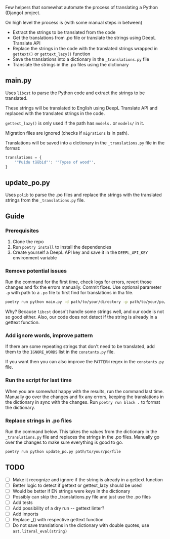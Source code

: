 Few helpers that somewhat automate the process of translating a Python (Django) project.

On high level the process is (with some manual steps in between)
- Extract the strings to be translated from the code
- Get the translations from .po file or translate the strings using DeepL Translate API
- Replace the strings in the code with the translated strings wrapped in `gettext()` or `gettext_lazy()` function
- Save the translations into a dictionary in the `_translations.py` file
- Translate the strings in the .po files using the dictionary

## main.py

Uses `libcst` to parse the Python code and extract the strings to be translated. 

These strings will be translated to English using DeepL Translate API and replaced with the translated strings in the code.

`gettext_lazy()` is only used if the path has `models.` or `models/` in it. 

Migration files are ignored (checks if `migrations` is in path).

Translations will be saved into a dictionary in the `_translations.py` file in the format:

```python
translations = {
    '"Puidu tüübid"': '"Types of wood"',
}
```

## update_po.py

Uses `polib` to parse the .po files and replace the strings with the translated strings from the `_translations.py` file.

## Guide

### Prerequisites

1. Clone the repo
2. Run `poetry install` to install the dependencies
3. Create yourself a DeepL API key and save it in the `DEEPL_API_KEY` environment variable

### Remove potential issues

Run the command for the first time, check logs for errors, revert those changes and fix the errors manually. 
Commit fixes. Use optional parameter `-p` with path to a `.po` file to first find for translations in tha file.

```bash
poetry run python main.py -d path/to/your/directory -p path/to/your/po/file
```

Why? Because `libcst` doesn't handle some strings well, and our code is not so good either. 
Also, our code does not detect if the string is already in a gettext function.

### Add ignore words, improve pattern

If there are some repeating strings that don't need to be translated, add them to the `IGNORE_WORDS` list in the `constants.py` file.

If you want then you can also improve the `PATTERN` regex in the `constants.py` file.

### Run the script for last time

When you are somewhat happy with the results, run the command last time. Manually go over the changes and fix any errors, 
keeping the translations in the dictionary in sync with the changes. Run `poetry run black .` to format the dictionary.

### Replace strings in .po files

Run the command below. This takes the values from the dictionary in the `_translations.py` file and replaces the strings in the .po files. 
Manually go over the changes to make sure everything is good to go.

```bash
poetry run python update_po.py path/to/your/po/file
```

## TODO

- [ ] Make it recognize and ignore if the string is already in a gettext function
- [ ] Better logic to detect if gettext or gettext_lazy should be used
- [ ] Would be better if EN strings were keys in the dictionary
- [ ] Possibly can skip the _translations.py file and just use the .po files
- [ ] Add tests
- [ ] Add possibility of a dry run -- gettext linter?
- [ ] Add imports
- [ ] Replace _() with respective gettext function
- [ ] Do not save translations in the dictionary with double quotes, use `ast.literal_eval(string)`
